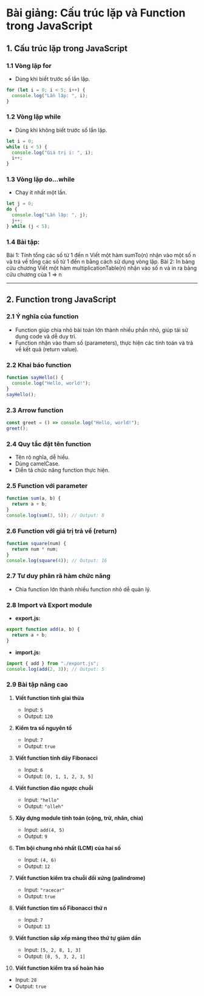 # **Bài giảng: Cấu trúc lặp và Function trong JavaScript**

## **1. Cấu trúc lặp trong JavaScript**

### **1.1 Vòng lặp for**

- Dùng khi biết trước số lần lặp.

```javascript
for (let i = 0; i < 5; i++) {
  console.log("Lần lặp: ", i);
}
```

### **1.2 Vòng lặp while**

- Dùng khi không biết trước số lần lặp.

```javascript
let i = 0;
while (i < 5) {
  console.log("Giá trị i: ", i);
  i++;
}
```

### **1.3 Vòng lặp do...while**

- Chạy ít nhất một lần.

```javascript
let j = 0;
do {
  console.log("Lần lặp: ", j);
  j++;
} while (j < 5);
```

### **1.4 Bài tập:**

Bài 1: Tính tổng các số từ 1 đến n
Viết một hàm sumTo(n) nhận vào một số n và trả về tổng các số từ 1 đến n bằng cách sử dụng vòng lặp.
Bài 2: In bảng cửu chương
Viết một hàm multiplicationTable(n) nhận vào số n và in ra bảng cửu chương của 1 => n

---

## **2. Function trong JavaScript**

### **2.1 Ý nghĩa của function**

- Function giúp chia nhỏ bài toán lớn thành nhiều phần nhỏ, giúp tái sử dụng code và dễ duy trì.
- Function nhận vào tham số (parameters), thực hiện các tính toán và trả về kết quả (return value).

### **2.2 Khai báo function**

```javascript
function sayHello() {
  console.log("Hello, world!");
}
sayHello();
```

### **2.3 Arrow function**

```javascript
const greet = () => console.log("Hello, world!");
greet();
```

### **2.4 Quy tắc đặt tên function**

- Tên rõ nghĩa, dễ hiểu.
- Dùng camelCase.
- Diễn tả chức năng function thực hiện.

### **2.5 Function với parameter**

```javascript
function sum(a, b) {
  return a + b;
}
console.log(sum(3, 5)); // Output: 8
```

### **2.6 Function với giá trị trả về (return)**

```javascript
function square(num) {
  return num * num;
}
console.log(square(4)); // Output: 16
```

### **2.7 Tư duy phân rã hàm chức năng**

- Chia function lớn thành nhiều function nhỏ dễ quản lý.

### **2.8 Import và Export module**

- **export.js:**

```javascript
export function add(a, b) {
  return a + b;
}
```

- **import.js:**

```javascript
import { add } from "./export.js";
console.log(add(2, 3)); // Output: 5
```

### **2.9 Bài tập nâng cao**

1. **Viết function tính giai thừa**

   - Input: `5`
   - Output: `120`

2. **Kiểm tra số nguyên tố**

   - Input: `7`
   - Output: `true`

3. **Viết function tính dãy Fibonacci**

   - Input: `6`
   - Output: `[0, 1, 1, 2, 3, 5]`

4. **Viết function đảo ngược chuỗi**

   - Input: `"hello"`
   - Output: `"olleh"`

5. **Xây dựng module tính toán (cộng, trừ, nhân, chia)**

   - Input: `add(4, 5)`
   - Output: `9`

6. **Tìm bội chung nhỏ nhất (LCM) của hai số**

   - Input: `(4, 6)`
   - Output: `12`

7. **Viết function kiểm tra chuỗi đối xứng (palindrome)**

   - Input: `"racecar"`
   - Output: `true`

8. **Viết function tìm số Fibonacci thứ n**

   - Input: `7`
   - Output: `13`

9. **Viết function sắp xếp mảng theo thứ tự giảm dần**

   - Input: `[5, 2, 8, 1, 3]`
   - Output: `[8, 5, 3, 2, 1]`

10. **Viết function kiểm tra số hoàn hảo**

- Input: `28`
- Output: `true`
